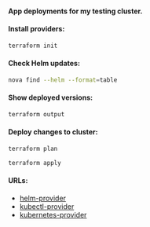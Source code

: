 #### App deployments for my testing cluster.

#### Install providers:
```bash
terraform init
```

#### Check Helm updates:
```bash
nova find --helm --format=table
```

#### Show deployed versions:
```bash
terraform output
```

#### Deploy changes to cluster:
```bash
terraform plan
```
```bash
terraform apply
```

#### URLs:
- [helm-provider](https://registry.terraform.io/providers/hashicorp/helm/latest/docs)
- [kubectl-provider](https://registry.terraform.io/providers/gavinbunney/kubectl/latest/docs)
- [kubernetes-provider](https://registry.terraform.io/providers/hashicorp/kubernetes/latest/docs)
